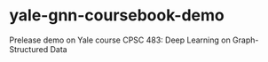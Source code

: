 # yale-gnn-coursebook-demo
 Prelease demo on Yale course CPSC 483: Deep Learning on Graph-Structured Data
